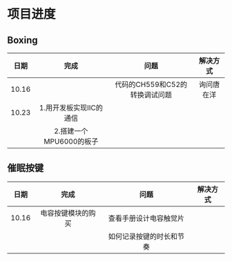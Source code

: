 # 项目进度
## Boxing
|日期|完成|问题|解决方式|
|:-:|:-:|:-:|:-:|
|10.16||代码的CH559和C52的转换调试问题|询问唐在洋
|10.23|1.用开发板实现IIC的通信|
||2.搭建一个MPU6000的板子|
## 催眠按键
|日期|完成|问题|解决方式|
|:-:|:-:|:-:|:-:|
|10.16|电容按键模块的购买|查看手册设计电容触觉片|
|||如何记录按键的时长和节奏